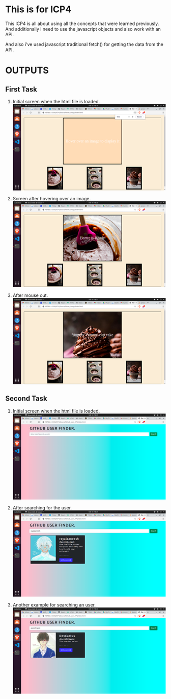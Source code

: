 # This is for ICP4

This ICP4 is all about using all the concepts that were learned previously. And additionally i need to use the javascript objects and also work with an API.

And also i've used javascript traditional fetch() for getting the data from the API.

# OUTPUTS

## First Task

1. Initial screen when the html file is loaded.
   ![Output 1](./Documentation/Images/Hover_Inital.png)

2. Screen after hovering over an image.
   ![Output 2](./Documentation/Images/Hovered.png)

3. After mouse out.
   ![Output 3](./Documentation/Images/Mouse_Out.png)

## Second Task

1. Initial screen when the html file is loaded.
   ![Output 1](./Documentation/Images/Output1.png)

2. After searching for the user.
   ![Output 2](./Documentation/Images/Output2.png)

3. Another example for searching an user.
   ![Output 3](./Documentation/Images/Output3.png)
